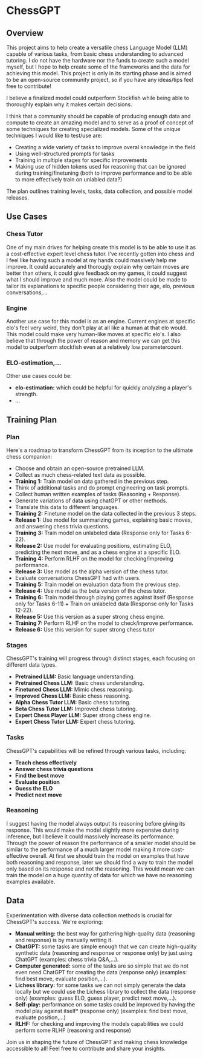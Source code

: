 # ChessGPT

## Overview
This project aims to help create a versatile chess Language Model (LLM) capable of various tasks, from basic chess understanding to advanced tutoring.
I do not have the hardware nor the funds to create such a model myself, but I hope to help create some of the frameworks and the data for achieving this model. 
This project is only in its starting phase and is aimed to be an open-source community project, so if you have any ideas/tips feel free to contribute!

I believe a finalized model could outperform Stockfish while being able to thoroughly explain why it makes certain decisions. 

I think that a community should be capable of producing enough data and compute to create an amazing model and to serve as a proof of concept of some techniques for creating specialized models.
Some of the unique techniques I would like to test/use are:
 - Creating a wide variety of tasks to improve overal knowledge in the field
 - Using well-structured prompts for tasks
 - Training in multiple stages for specific improvements
 - Making use of hidden tokens used for reasoning that can be ignored during training/finetuning (both to improve performance and to be able to more effectively train on unlabled data?)

The plan outlines training levels, tasks, data collection, and possible model releases. 

## Use Cases

### Chess Tutor
One of my main drives for helping create this model is to be able to use it as a cost-effective expert level chess tutor. 
I've recently gotten into chess and I feel like having such a model at my hands could massively help me improve.
It could accurately and thorougly explain why certain moves are better than others, it could give feedback on my games, it could suggest what I should improve and much more.
Also the model could be made to tailor its explanations to specific people considering their age, elo, previous conversations,...

### Engine
Another use case for this model is as an engine.
Current engines at specific elo's feel very weird, they don't play at all like a human at that elo would.
This model could make very human-like moves at specific elo's.
I also believe that through the power of reason and memory we can get this model to outperform stockfish even at a relatively low parametercount.

### ELO-estimation,...
Other use cases could be:
- **elo-estimation:** which could be helpful for quickly analyzing a player's strength.
- ...

## Training Plan

### Plan
Here's a roadmap to transform ChessGPT from its inception to the ultimate chess companion:
- Choose and obtain an open-source pretrained LLM.
- Collect as much chess-related text data as possible.
- **Training 1:** Train model on data gathered in the previous step.
- Think of additional tasks and do prompt engineering on task prompts.
- Collect human written examples of tasks (Reasoning + Response).
- Generate variations of data using chatGPT or other methods.
- Translate this data to different languages.
- **Training 2:** Finetune model on the data collected in the previous 3 steps.
- **Release 1:** Use model for summarizing games, explaining basic moves, and answering chess trivia questions.
- **Training 3:** Train model on unlabeled data (Response only for Tasks 6-22).
- **Release 2:** Use model for evaluating positions, estimating ELO, predicting the next move, and as a chess engine at a specific ELO.
- **Training 4:** Perform RLHF on the model for checking/improving performance.
- **Release 3:** Use model as the alpha version of the chess tutor.
- Evaluate conversations ChessGPT had with users.
- **Training 5:** Train model on evaluation data from the previous step.
- **Release 4:** Use model as the beta version of the chess tutor.
- **Training 6:** Train model through playing games against itself (Response only for Tasks 6-11) + Train on unlabeled data (Response only for Tasks 12-22).
- **Release 5:** Use this version as a super strong chess engine.
- **Training 7:** Perform RLHF on the model to check/improve performance.
- **Release 6:** Use this version for super strong chess tutor

### Stages
ChessGPT's training will progress through distinct stages, each focusing on different data types.
- **Pretrained LLM:** Basic language understanding.
- **Pretrained Chess LLM:** Basic chess understanding.
- **Finetuned Chess LLM:** Mimic chess reasoning.
- **Improved Chess LLM:** Basic chess reasoning.
- **Alpha Chess Tutor LLM:** Basic chess tutoring.
- **Beta Chess Tutor LLM:** Improved chess tutoring.
- **Expert Chess Player LLM:** Super strong chess engine.
- **Expert Chess Tutor LLM:** Expert chess tutoring.

### Tasks
ChessGPT's capabilities will be refined through various tasks, including:
- **Teach chess effectively**
- **Answer chess trivia questions**
- **Find the best move**
- **Evaluate position**
- **Guess the ELO**
- **Predict next move**

### Reasoning
I suggest having the model always output its reasoning before giving its response. 
This would make the model slightly more expensive during inference, but I believe it could massively increase its performance.
Through the power of reason the performance of a smaller model should be similar to the performance of a much larger model making it more cost-effective overall.
At first we should train the model on examples that have both reasoning and response, later we should find a way to train the model only based on its response and not the reasoning.
This would mean we can train the model on a huge quantity of data for which we have no reasoning examples available.

## Data
Experimentation with diverse data collection methods is crucial for ChessGPT's success. We're exploring:
- **Manual writing:** the best way for gathering high-quality data (reasoning and response) is by manually writing it.
- **ChatGPT:** some tasks are simple enough that we can create high-quality synthetic data (reasoning and response or response only) by just using ChatGPT (examples: chess trivia Q&A,...).
- **Computer generated:** some of the tasks are so simple that we do not even need ChatGPT for creating the data (response only) (examples: find best move, evaluate position,...).
- **Lichess library:** for some tasks we can not simply generate the data locally but we could use the Lichess library to collect the data (response only) (examples: guess ELO, guess player, predict next move,...).
- **Self-play:** performance on some tasks could be improved by having the model play against itself* (response only) (examples: find best move, evaluate position,...)
- **RLHF:** for checking and improving the models capabilities we could perform some RLHF (reasoning and response)


Join us in shaping the future of ChessGPT and making chess knowledge accessible to all! Feel free to contribute and share your insights.
